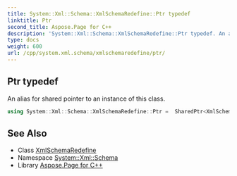 ```yaml
---
title: System::Xml::Schema::XmlSchemaRedefine::Ptr typedef
linktitle: Ptr
second_title: Aspose.Page for C++
description: 'System::Xml::Schema::XmlSchemaRedefine::Ptr typedef. An alias for shared pointer to an instance of this class in C++.'
type: docs
weight: 600
url: /cpp/system.xml.schema/xmlschemaredefine/ptr/
---
```

## Ptr typedef


An alias for shared pointer to an instance of this class.

```cpp
using System::Xml::Schema::XmlSchemaRedefine::Ptr =  SharedPtr<XmlSchemaRedefine>
```

## See Also

* Class [XmlSchemaRedefine](../)
* Namespace [System::Xml::Schema](../../)
* Library [Aspose.Page for C++](../../../)

